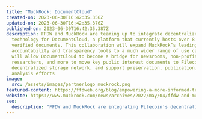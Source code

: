 ```yaml
---
title: "MuckRock: DocumentCloud"
created-on: 2023-06-30T16:42:35.356Z
updated-on: 2023-06-30T16:42:35.376Z
published-on: 2023-06-30T16:42:35.387Z
description: FFDW and MuckRock are teaming up to integrate decentralized storage
  technology for DocumentCloud, a platform that currently hosts over 8 million
  verified documents. This collaboration will expand MuckRock’s leading
  accountability and transparency tools to a much wider range of use cases. It
  will allow DocumentCloud to become a bridge for newsrooms, non-profits,
  researchers, and more to move key public interest documents to Filecoin, a
  decentralized storage network, and support preservation, publication, and
  analysis efforts
image:
  src: /assets/images/partnerlogo_muckrock.png
featured-content: https://ffdweb.org/blog/empowering-a-more-informed-transparent-society-with-decentralized-technology
website: https://www.muckrock.com/news/archives/2022/may/04/ffdw-and-muckrock-collaborate-to-bring-documentclo/
seo:
  description: "FFDW and MuckRock are integrating Filecoin's decentralized storage with DocumentCloud to expand preservation and accessibility of over 8 million verified public interest documents."
---
```

